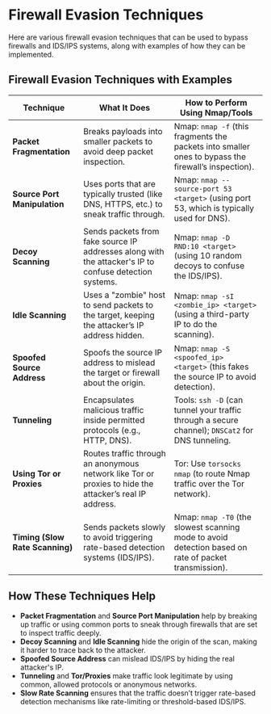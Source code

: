 
# Firewall Evasion Techniques

Here are various firewall evasion techniques that can be used to bypass firewalls and IDS/IPS systems, along with examples of how they can be implemented.

## Firewall Evasion Techniques with Examples

| **Technique**                     | **What It Does**                                                              | **How to Perform Using Nmap/Tools**                                                                 |
|----------------------------------|-------------------------------------------------------------------------------|---------------------------------------------------------------------------------------------------|
| **Packet Fragmentation**         | Breaks payloads into smaller packets to avoid deep packet inspection.          | Nmap: `nmap -f` (this fragments the packets into smaller ones to bypass the firewall’s inspection).|
| **Source Port Manipulation**     | Uses ports that are typically trusted (like DNS, HTTPS, etc.) to sneak traffic through. | Nmap: `nmap --source-port 53 <target>` (using port 53, which is typically used for DNS).           |
| **Decoy Scanning**               | Sends packets from fake source IP addresses along with the attacker's IP to confuse detection systems. | Nmap: `nmap -D RND:10 <target>` (using 10 random decoys to confuse the IDS/IPS).                  |
| **Idle Scanning**                | Uses a "zombie" host to send packets to the target, keeping the attacker’s IP address hidden. | Nmap: `nmap -sI <zombie_ip> <target>` (using a third-party IP to do the scanning).                 |
| **Spoofed Source Address**       | Spoofs the source IP address to mislead the target or firewall about the origin. | Nmap: `nmap -S <spoofed_ip> <target>` (this fakes the source IP to avoid detection).                |
| **Tunneling**                    | Encapsulates malicious traffic inside permitted protocols (e.g., HTTP, DNS).   | Tools: `ssh -D` (can tunnel your traffic through a secure channel); `DNSCat2` for DNS tunneling.    |
| **Using Tor or Proxies**         | Routes traffic through an anonymous network like Tor or proxies to hide the attacker’s real IP address. | Tor: Use `torsocks nmap` (to route Nmap traffic over the Tor network).                            |
| **Timing (Slow Rate Scanning)**  | Sends packets slowly to avoid triggering rate-based detection systems (IDS/IPS). | Nmap: `nmap -T0` (the slowest scanning mode to avoid detection based on rate of packet transmission). |

## How These Techniques Help

- **Packet Fragmentation** and **Source Port Manipulation** help by breaking up traffic or using common ports to sneak through firewalls that are set to inspect traffic deeply.
- **Decoy Scanning** and **Idle Scanning** hide the origin of the scan, making it harder to trace back to the attacker.
- **Spoofed Source Address** can mislead IDS/IPS by hiding the real attacker's IP.
- **Tunneling** and **Tor/Proxies** make traffic look legitimate by using common, allowed protocols or anonymous networks.
- **Slow Rate Scanning** ensures that the traffic doesn’t trigger rate-based detection mechanisms like rate-limiting or threshold-based IDS/IPS.
